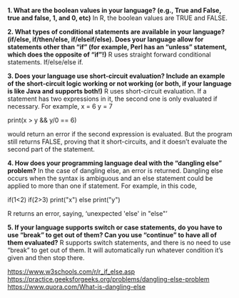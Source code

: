 **1. What are the boolean values in your language? (e.g., True and False, true and false, 1, and 0, etc)**
In R, the boolean values are TRUE and FALSE.

**2. What types of conditional statements are available in your language? (if/else, if/then/else, if/elseif/else). Does your language allow for statements other than “if” (for example, Perl has an “unless” statement, which does the opposite of “if”!)**
R uses straight forward conditional statements. If/else/else if.

**3. Does your language use short-circuit evaluation? Include an example of the short-circuit logic working or not working (or both, if your language is like Java and supports both!)**
R uses short-circuit evaluation. If a statement has two expressions in it, the second one is only evaluated if necessary. For example, 
x = 6
y = 7

print(x > y && y/0 == 6)

would return an error if the second expression is evaluated. But the program still returns FALSE, proving that it short-circuits, and it doesn’t evaluate the second part of the statement. 


**4. How does your programming language deal with the “dangling else” problem?**
In the case of dangling else, an error is returned. Dangling else occurs when the syntax is ambiguous and an else statement could be applied to more than one if statement. For example, in this code, 

if(1<2)
  if(2>3)
    print("x")
else
  print("y")

R returns an error, saying, ‘unexpected 'else' in "else"’


**5. If your language supports switch or case statements, do you have to use “break” to get out of them? Can you use “continue” to have all of them evaluated?**
R supports switch statements, and there is no need to use “break” to get out of them. It will automatically run whatever condition it’s given and then stop there. 


https://www.w3schools.com/r/r_if_else.asp
https://practice.geeksforgeeks.org/problems/dangling-else-problem
https://www.quora.com/What-is-dangling-else
